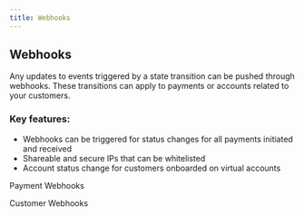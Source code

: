 ```yaml
---
title: Webhooks
---
```


## **Webhooks**

Any updates to events triggered by a state transition can be pushed through webhooks. These transitions can apply to payments or accounts related to your customers.

### **Key features:**
- Webhooks can be triggered for status changes for all payments initiated and received
- Shareable and secure IPs that can be whitelisted 
- Account status change for customers onboarded on virtual accounts

Payment Webhooks

Customer Webhooks
